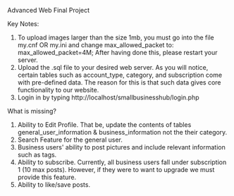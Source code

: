 Advanced Web Final Project

Key Notes:
1. To upload images larger than the size 1mb, you must go into the file my.cnf OR my.ini and change max_allowed_packet to:
max_allowed_packet=4M;
After having done this, please restart your server.
2. Upload the .sql file to your desired web server. As you will notice, certain tables such as account_type, category, and subscription come with pre-defined data. The reason for this is that such data gives core functionality to our website.
3. Login in by typing http://localhost/smallbusinesshub/login.php




What is missing?
1. Ability to Edit Profile. That be, update the contents of tables general_user_information & business_information not the their category.
2. Search Feature for the general user.
3. Business users' ability to post pictures and include relevant information such as tags.
4. Ability to subscribe. Currently, all business users fall under subscription 1 (10 max posts). However, if they were to want to upgrade we must provide this feature.
5. Ability to like/save posts.

